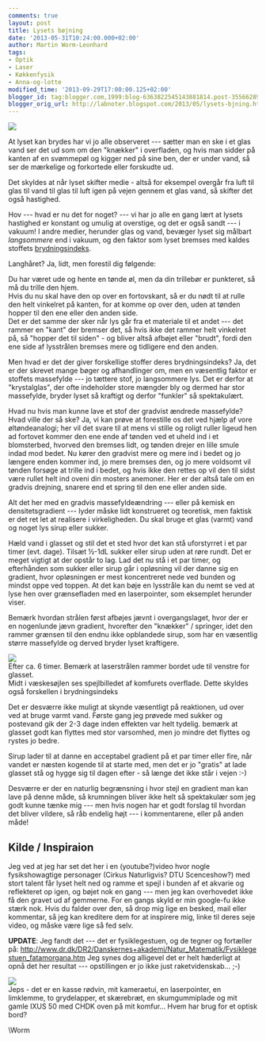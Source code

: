 ```yaml
---
comments: true
layout: post
title: Lysets bøjning
date: '2013-05-31T10:24:00.000+02:00'
author: Martin Worm-Leonhard
tags:
- Optik
- Laser
- Køkkenfysik
- Anna-og-lotte
modified_time: '2013-09-29T17:00:00.125+02:00'
blogger_id: tag:blogger.com,1999:blog-6363822545143881814.post-3556628995082371648
blogger_orig_url: http://labnoter.blogspot.com/2013/05/lysets-bjning.html
---
```

[![]({{site.url}}/images/-XqQJ4HeDjzE/UaelW7WwSzI/AAAAAAAABms/bOPkOHIUM7s/s320/laserb%C3%B8jcrop.jpg)]({{site.url}}/images/-XqQJ4HeDjzE/UaelW7WwSzI/AAAAAAAABms/bOPkOHIUM7s/s1600/laserb%C3%B8jcrop.jpg)

At lyset kan brydes har vi jo alle observeret --- sætter man en ske i et
glas vand ser det ud som om den "knækker" i overfladen, og hvis man
sidder på kanten af en svømmepøl og kigger ned på sine ben, der er under
vand, så ser de mærkelige og forkortede eller forskudte ud.

Det skyldes at når lyset skifter medie - altså for eksempel overgår fra
luft til glas til vand til glas til luft igen på vejen gennem et glas
vand, så skifter det også hastighed.

Hov --- hvad er nu det for noget? --- vi har jo alle en gang lært at lysets
hastighed er konstant og umulig at overstige, og det er også sandt --- i
vakuum! I andre medier, herunder glas og vand, bevæger lyset sig målbart
*langsommere* end i vakuum, og den faktor som lyset bremses med kaldes
stoffets
[brydningsindeks](http://da.wikipedia.org/wiki/Brydningsindeks). 

Langhåret? Ja, lidt, men forestil dig følgende:

Du har været ude og hente en tønde øl, men da din trillebør er
punkteret, så må du trille den hjem.  
Hvis du nu skal have den op over en fortovskant, så er du nødt til at
rulle den helt vinkelret på kanten, for at komme op over den, uden at
tønden hopper til den ene eller den anden side.  
Det er det samme der
sker når lys går fra et materiale til et andet --- det rammer en "kant"
der bremser det, så hvis ikke det rammer helt vinkelret på, så "hopper
det til siden" - og bliver altså afbøjet eller "brudt", fordi den ene
side af lysstrålen bremses mere og tidligere end den anden.

Men hvad er det der giver forskellige stoffer deres brydningsindeks? Ja,
det er der skrevet mange bøger og afhandlinger om, men en væsentlig
faktor er stoffets massefylde --- jo tættere stof, jo langsommere lys. Det
er derfor at "krystalglas", der ofte indeholder store mængder bly og
dermed har stor massefylde, bryder lyset så kraftigt og derfor "funkler"
så spektakulært.

Hvad nu hvis man kunne lave et stof der gradvist ændrede massefylde?
Hvad ville der så ske? Ja, vi kan prøve at forestille os det ved hjælp
af vore øltøndeanalogi; her vil det svare til at mens vi stille og
roligt ruller ligeud hen ad fortovet kommer den ene ende af tønden ved
et uheld ind i et blomsterbed, hvorved den bremses lidt, og tønden
drejer en lille smule indad mod bedet. Nu kører den gradvist mere og
mere ind i bedet og jo længere enden kommer ind, jo mere bremses den, og
jo mere voldsomt vil tønden forsøge at trille ind i bedet, og hvis ikke
den rettes op vil den til sidst være rullet helt ind oveni din mosters
anemoner. Her er der altså tale om en gradvis drejning, snarere end et
spring til den ene eller anden side.

Alt det her med en gradvis massefyldeændring --- eller på kemisk en
densitetsgradient --- lyder måske lidt konstrueret og teoretisk, men
faktisk er det ret let at realisere i virkeligheden. Du skal bruge et
glas (varmt) vand og noget lys sirup eller sukker.

Hæld vand i glasset og stil det et sted hvor det kan stå uforstyrret i
et par timer (evt. dage). Tilsæt ½-1dL sukker eller sirup uden at røre
rundt. Det er meget vigtigt at der opstår to lag. Lad det nu stå i et
par timer, og efterhånden som sukker eller sirup går i opløsning vil der
danne sig en gradient, hvor opløsningen er mest koncentreret nede ved
bunden og mindst oppe ved toppen. At det kan bøje en lysstråle kan du
nemt se ved at lyse hen over grænsefladen med en laserpointer, som
eksemplet herunder viser.

Bemærk hvordan strålen først afbøjes jævnt i overgangslaget, hvor der er
en nogenlunde jævn gradient, hvorefter den "knækker" / springer, idet
den rammer grænsen til den endnu ikke opblandede sirup, som har en
væsentlig større massefylde og derved bryder lyset kraftigere.

[![]({{site.url}}/images/-m46YtXw8S6M/UafVCyI9eRI/AAAAAAAABnM/SJB2qEIXL-I/s400/2013-05-31+00.36.10.jpg)]({{site.url}}/images/-m46YtXw8S6M/UafVCyI9eRI/AAAAAAAABnM/SJB2qEIXL-I/s1600/2013-05-31+00.36.10.jpg)  
Efter ca. 6 timer. Bemærk at laserstrålen rammer bordet ude til venstre for glasset.  
Midt i væskesøjlen ses spejlbilledet af komfurets overflade. Dette skyldes også forskellen i brydningsindeks

Det er desværre ikke muligt at skynde væsentligt på reaktionen, ud over
ved at bruge varmt vand. Første gang jeg prøvede med sukker og postevand
gik der 2-3 dage inden effekten var helt tydelig. bemærk at glasset godt
kan flyttes med stor varsomhed, men jo mindre det flyttes og rystes jo
bedre. 

Sirup lader til at danne en acceptabel gradient på et par timer
eller fire, når vandet er næsten kogende til at starte med, men det er
jo "gratis" at lade glasset stå og hygge sig til dagen efter - så længe
det ikke står i vejen :-)

Desværre er der en naturlig begrænsning i hvor stejl en gradient man kan
lave på denne måde, så krumningen bliver ikke helt så spektakulær som
jeg godt kunne tænke mig --- men hvis nogen har et godt forslag til
hvordan det bliver vildere, så råb endelig højt --- i kommentarene, eller
på anden måde!

## Kilde / Inspiraion

Jeg ved at jeg har set det her i en (youtube?)video hvor nogle
fysikshowagtige personager (Cirkus Naturligvis? DTU Scenceshow?) med
stort talent får lyset helt ned og ramme et spejl i bunden af et akvarie
og reflekteret op igen, og bøjet nok en gang --- men jeg kan overhovedet
ikke få den gravet ud af gemmerne. For en gangs skyld er min google-fu
ikke stærk nok. Hvis du falder over den, så drop mig lige en besked,
mail eller kommentar, så jeg kan kreditere dem for at inspirere mig,
linke til deres seje video, og måske være lige så fed selv. 

**UPDATE**: Jeg fandt det --- det er fysiklegestuen, og de tegner og fortæller
på: <http://www.dr.dk/DR2/Danskernes+akademi/Natur_Matematik/Fysiklegestuen_fatamorgana.htm>
Jeg synes dog alligevel det er helt hæderligt at opnå det her resultat ---
opstillingen er jo ikke just raketvidenskab... ;-)

  [![]({{site.url}}/images/-XcFqiRCvC4k/UafJxBZhOfI/AAAAAAAABm8/yaegqTWKr2c/s400/2013-05-30+20.18.28.jpg)]({{site.url}}/images/-XcFqiRCvC4k/UafJxBZhOfI/AAAAAAAABm8/yaegqTWKr2c/s1600/2013-05-30+20.18.28.jpg)  
  Jeps - det er en kasse rødvin, mit kameraetui, en laserpointer, en limklemme, to grydelapper, et skærebræt, en skumgummiplade og mit gamle IXUS 50 med CHDK oven på mit komfur... Hvem har brug for et optisk bord?

\\Worm
